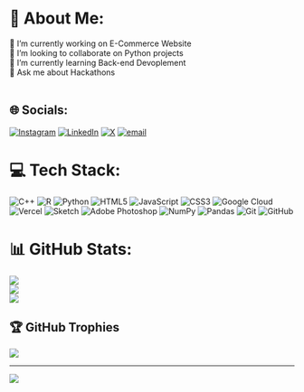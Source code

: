 # 💫 About Me:
🔭 I’m currently working on E-Commerce Website<br>👯 I’m looking to collaborate on Python projects<br>🌱 I’m currently learning Back-end Devoplement<br>💬 Ask me about Hackathons<br><br>


## 🌐 Socials:
[![Instagram](https://img.shields.io/badge/Instagram-%23E4405F.svg?logo=Instagram&logoColor=white)](https://instagram.com/@f_deshmukh13) [![LinkedIn](https://img.shields.io/badge/LinkedIn-%230077B5.svg?logo=linkedin&logoColor=white)](https://linkedin.com/in/@faizandeshmukh13) [![X](https://img.shields.io/badge/X-black.svg?logo=X&logoColor=white)](https://x.com/@f_deshmukh13) [![email](https://img.shields.io/badge/Email-D14836?logo=gmail&logoColor=white)](mailto:deshmukhfaizan13@gmail.com) 

# 💻 Tech Stack:
![C++](https://img.shields.io/badge/c++-%2300599C.svg?style=for-the-badge&logo=c%2B%2B&logoColor=white) ![R](https://img.shields.io/badge/r-%23276DC3.svg?style=for-the-badge&logo=r&logoColor=white) ![Python](https://img.shields.io/badge/python-3670A0?style=for-the-badge&logo=python&logoColor=ffdd54) ![HTML5](https://img.shields.io/badge/html5-%23E34F26.svg?style=for-the-badge&logo=html5&logoColor=white) ![JavaScript](https://img.shields.io/badge/javascript-%23323330.svg?style=for-the-badge&logo=javascript&logoColor=%23F7DF1E) ![CSS3](https://img.shields.io/badge/css3-%231572B6.svg?style=for-the-badge&logo=css3&logoColor=white) ![Google Cloud](https://img.shields.io/badge/GoogleCloud-%234285F4.svg?style=for-the-badge&logo=google-cloud&logoColor=white) ![Vercel](https://img.shields.io/badge/vercel-%23000000.svg?style=for-the-badge&logo=vercel&logoColor=white) ![Sketch](https://img.shields.io/badge/Sketch-FFB387?style=for-the-badge&logo=sketch&logoColor=black) ![Adobe Photoshop](https://img.shields.io/badge/adobe%20photoshop-%2331A8FF.svg?style=for-the-badge&logo=adobe%20photoshop&logoColor=white) ![NumPy](https://img.shields.io/badge/numpy-%23013243.svg?style=for-the-badge&logo=numpy&logoColor=white) ![Pandas](https://img.shields.io/badge/pandas-%23150458.svg?style=for-the-badge&logo=pandas&logoColor=white) ![Git](https://img.shields.io/badge/git-%23F05033.svg?style=for-the-badge&logo=git&logoColor=white) ![GitHub](https://img.shields.io/badge/github-%23121011.svg?style=for-the-badge&logo=github&logoColor=white)
# 📊 GitHub Stats:
![](https://github-readme-stats.vercel.app/api?username=faizan1317&theme=radical&hide_border=false&include_all_commits=true&count_private=true)<br/>
![](https://nirzak-streak-stats.vercel.app/?user=faizan1317&theme=radical&hide_border=false)<br/>
![](https://github-readme-stats.vercel.app/api/top-langs/?username=faizan1317&theme=radical&hide_border=false&include_all_commits=true&count_private=true&layout=compact)

## 🏆 GitHub Trophies
![](https://github-profile-trophy.vercel.app/?username=faizan1317&theme=radical&no-frame=false&no-bg=false&margin-w=4)

---
[![](https://visitcount.itsvg.in/api?id=faizan1317&icon=0&color=0)](https://visitcount.itsvg.in)

<!-- Proudly created with GPRM ( https://gprm.itsvg.in ) -->
